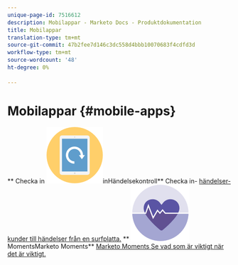 ```yaml
---
unique-page-id: 7516612
description: Mobilappar - Marketo Docs - Produktdokumentation
title: Mobilappar
translation-type: tm+mt
source-git-commit: 47b2fee7d146c3dc558d4bbb10070683f4cdfd3d
workflow-type: tm+mt
source-wordcount: '48'
ht-degree: 0%

---
```



# Mobilappar {#mobile-apps}

** Checka in ![händelse-](assets/mobile-checkin-icon.png)inHändelsekontroll** Checka in- [händelser-kunder till händelser från en surfplatta.](https://docs.marketo.com/display/DOCS/Event+Check-in)     ** ![Marketo](assets/moments-icon.png)MomentsMarketo Moments** [Marketo Moments Se vad som är viktigt när det är viktigt.](https://docs.marketo.com/display/DOCS/Marketo+Moments)